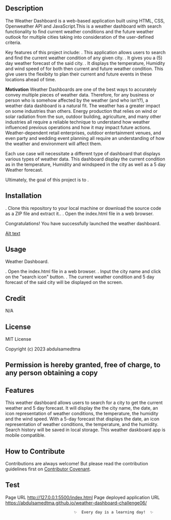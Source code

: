## Description

The Weather Dashboard is a web-based application built using HTML, CSS, Openweather API and JavaScript.This is a weather dashboard with search functionality to find current weather conditions and the future weather outlook for multiple cities taking into consideration of the user-defined criteria.

Key features of this project include:
. This application allows users to search and find the current weather condition of any given city.
. It gives you a (5) day weather forecast of the said city.
. It displays the temperature, Humidity and wind speed of for both then current and future weather condition. This give users the flexibity to plan their current and future events in these locations ahead of time.

**Motivation**
Weather Dashboards are one of the best ways to accurately convey multiple pieces of weather data. Therefore, for any business or person who is somehow affected by the weather (and who isn’t?), a weather data dashboard is a natural fit.
The weather has a greater impact on some industries than others. Energy production that relies on wind or solar radiation from the sun, outdoor building, agriculture, and many other industries all require a reliable technique to understand how weather influenced previous operations and how it may impact future actions. Weather-dependent retail enterprises, outdoor entertainment venues, and even party and wedding event planning all require an understanding of how the weather and environment will affect them.

Each use case will necessitate a different type of dashboard that displays various types of weather data. This dashboard display the current condition as in the temperature, Humidity and windspeed in the city as well as a 5 day Weather forecast.

Ultimately, the goal of this project is to .

## Installation

. Clone this repository to your local machine or download the source code as a ZIP file and extract it..
. Open the index.html file in a web browser.

Congratulations! You have successfully launched the weather dashboard.

[Alt text](assets/images/Current%20forecast.png)

## Usage

Weather Dashboard.

. Open the index.html file in a web browser.
. Input the city name and click on the "search icon" button.
. The current weather condition and 5 day forecast of the said city will be displayed on the screen.

## Credit

N/A

## License

MIT License

Copyright (c) 2023 abdulsamedtma

## Permission is hereby granted, free of charge, to any person obtaining a copy

## Features

This weather dashboard allows users to search for a city to get the current weather and 5 day forecast.
It will display the the city name, the date, an icon representation of weather conditions, the temperature, the humidity and the wind speed.
With a 5-day forecast that displays the date, an icon representation of weather conditions, the temperature, and the humidity.
Search history will be saved in local storage.
This weather daskboard app is mobile compatible.

## How to Contribute

Contributions are always welcome! But please read the contribution guidelines first on [Contributor Covenant](https://www.contributor-covenant.org/).

## Test

Page URL http://127.0.0.1:5500/index.html Page deployed application URL https://abdulsamedtma.github.io/weather-dashboard-challenge06/

                                  ✨  Every day is a learning day!  ✨